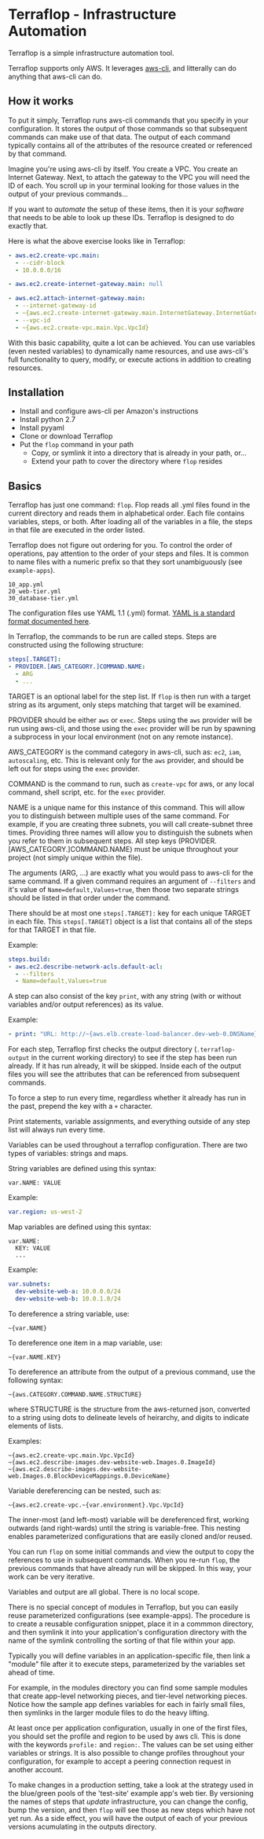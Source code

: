 # Terraflop - Infrastructure Automation

Terraflop is a simple infrastructure automation tool.

Terraflop supports only AWS. It leverages
[aws-cli](https://aws.amazon.com/cli/), and litterally can do
anything that aws-cli can do.

## How it works

To put it simply, Terraflop runs aws-cli commands that you specify
in your configuration. It stores the output of those commands so
that subsequent commands
can make use of that data. The output of each command typically contains
all of the attributes of the resource created or referenced by that command.

Imagine you're using
aws-cli by itself. You create a VPC. You create an Internet Gateway. Next, to
attach the gateway to the VPC you will need the ID of each. You scroll up
in your terminal looking for those values in the output of your previous commands...

If you want to _automate_ the setup of these items, then it is your _software_
that needs to be able to look up these IDs. Terraflop is designed to
do exactly that.

Here is what the above exercise looks like in Terraflop:

```YAML
- aws.ec2.create-vpc.main:
  - --cidr-block
  - 10.0.0.0/16

- aws.ec2.create-internet-gateway.main: null

- aws.ec2.attach-internet-gateway.main:
  - --internet-gateway-id
  - ~{aws.ec2.create-internet-gateway.main.InternetGateway.InternetGatewayId}
  - --vpc-id
  - ~{aws.ec2.create-vpc.main.Vpc.VpcId}
```

With this basic capability, quite a lot can be achieved. You can
use variables (even nested variables) to dynamically name resources,
and use aws-cli's full functionality to query, modify, or execute actions
in addition to creating resources.

## Installation

- Install and configure aws-cli per Amazon's instructions
- Install python 2.7
- Install pyyaml
- Clone or download Terraflop
- Put the `flop` command in your path
   - Copy, or symlink it into a directory that is already
     in your path, or...
   - Extend your path to cover the directory where `flop` resides

## Basics

Terraflop has just one command: `flop`. Flop reads all .yml files found
in the current directory and reads them in alphabetical order. Each
file contains variables, steps, or both. After loading all of the
variables in a file, the steps in that file are executed in the
order listed.

Terraflop does not figure out ordering for you. To control the
order of operations, pay attention to the order of your steps and
files. It is common to name files with a numeric prefix so that
they sort unambiguously (see `example-apps`).

```
10_app.yml
20_web-tier.yml
30_database-tier.yml
```

The configuration files use YAML 1.1 (.yml) format. [YAML is a
standard format documented here](http://yaml.org/spec/1.1/).

In Terraflop, the commands to be run are called steps. Steps are
constructed using the following structure:

```YAML
steps[.TARGET]:
- PROVIDER.[AWS_CATEGORY.]COMMAND.NAME:
  - ARG
  - ...
```

TARGET is an optional label for the step list. If `flop` is then run
with a target string as its argument, only steps matching that target
will be examined.

PROVIDER should be either `aws` or `exec`. Steps using the `aws`
provider will be run using aws-cli, and those using the `exec`
provider will be run by spawning a subprocess in your local
environment (not on any remote instance).

AWS_CATEGORY is the command category in aws-cli, such as:
`ec2`, `iam`, `autoscaling`, etc. This is relevant only for the
`aws` provider, and should be left out for steps using the
`exec` provider.

COMMAND is the command to run, such as `create-vpc` for
aws, or any local command, shell script, etc. for the `exec`
provider.

NAME is a unique name for this instance of this command. This will
allow you to distinguish between multiple uses of the same command.
For example, if you are creating three subnets, you will call
create-subnet three times. Providing three names will allow you to
distinguish the subnets when you refer to them in subsequent steps.
All step keys (PROVIDER.[AWS_CATEGORY.]COMMAND.NAME) must be unique
throughout your project (not simply unique within the file).

The arguments (ARG, ...) are exactly what you would pass to aws-cli for
the same command. If a given command requires an argument of `--filters`
and it's value of `Name=default,Values=true`, then those two separate
strings should be listed in that order under the command.

There should be at most one `steps[.TARGET]:` key for each unique
TARGET in each file. This `steps[.TARGET]`
object is a list that contains all of the steps for that TARGET in
that file.

Example:

```YAML
steps.build:
- aws.ec2.describe-network-acls.default-acl:
  - --filters
  - Name=default,Values=true
```

A step can also consist of the key `print`, with any string
(with or without variables and/or output references) as its
value.

Example:

```YAML
- print: "URL: http://~{aws.elb.create-load-balancer.dev-web-0.DNSName}/"
```

For each step, Terraflop first checks the output directory
(`.terraflop-output` in the current working directory) to see if
the step has been run already. If it has run already, it will be
skipped. Inside each of the output files you will see the attributes
that can be referenced from subsequent commands.

To force a step to run every time, regardless whether it already
has run in the past, prepend the key with a `+` character.

Print statements, variable assignments, and everything outside of
any step list will always run every time.

Variables can be used throughout a terraflop configuration. There
are two types of variables: strings and maps.

String variables are defined using this syntax:

```
var.NAME: VALUE
```

Example:

```YAML
var.region: us-west-2
```

Map variables are defined using this syntax:

```
var.NAME:
  KEY: VALUE
  ...
```

Example:

```YAML
var.subnets:
  dev-website-web-a: 10.0.0.0/24
  dev-website-web-b: 10.0.1.0/24
```

To dereference a string variable, use:

```
~{var.NAME}
```

To dereference one item in a map variable, use:

```
~{var.NAME.KEY}
```

To dereference an attribute from the output of a previous command,
use the following syntax:

```
~{aws.CATEGORY.COMMAND.NAME.STRUCTURE}
```

where STRUCTURE is the structure from the aws-returned json, converted
to a string using dots to delineate levels of heirarchy, and digits
to indicate elements of lists.

Examples:

```
~{aws.ec2.create-vpc.main.Vpc.VpcId}
~{aws.ec2.describe-images.dev-website-web.Images.0.ImageId}
~{aws.ec2.describe-images.dev-website-web.Images.0.BlockDeviceMappings.0.DeviceName}
```

Variable dereferencing can be nested, such as:

```
~{aws.ec2.create-vpc.~{var.environment}.Vpc.VpcId}
```

The inner-most (and left-most) variable will be dereferenced first,
working outwards (and right-wards) until the string is variable-free.
This nesting enables parameterized configurations that are easily cloned
and/or reused.

You can run `flop` on some initial commands and view the output
to copy the references to use in subsequent commands. When you re-run
`flop`, the previous commands that have already run will be skipped.
In this way, your work can be very iterative.

Variables and output are all global. There is no local scope.

There is no special concept of modules in Terraflop, but you can easily
reuse parameterized configurations (see example-apps). The procedure is
to create a reusable configuration snippet, place it in a commmon directory,
and then symlink it into your application's configuration directory with
the name of the symlink controlling the sorting of that file within your app.

Typically you will define variables in an application-specific file, then link
a "module" file after it to execute steps, parameterized by the variables set
ahead of time.

For example, in the modules directory you can find some sample modules that
create app-level networking pieces, and tier-level networking pieces. Notice
how the sample app defines variables for each in fairly small files, then
symlinks in the larger module files to do the heavy lifting.

At least once per application configuration, usually in one of the first files,
you should set the profile and region to be used by aws cli. This is done with
the keywords `profile:` and `region:`. The values can be set using either
variables or strings. It is also possible to change profiles throughout your
configuration, for example to accept a peering connection request in another
account.

To make changes in a production setting, take a look at the strategy
used in the blue/green pools of the 'test-site' example app's web tier.
By versioning the names of steps that _update_ infrastructure, you can
change the config,
bump the version, and then `flop` will see those as new steps which have
not yet run. As a side effect, you will have the output of each of your
previous versions acumulating in the outputs directory.
